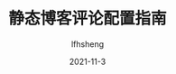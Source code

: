 ---
title: 静态博客评论配置指南
categories: [HEXO]
author: lfhsheng
link: https://lfhsheng.top/posts/about-blog-comment/
updated: 2021-11-3
date: 2021-11-3
description: 一款基于 Valine 衍生的简洁、安全的评论系统。可以将 Waline 等价成 With backend Valine.
---